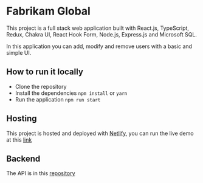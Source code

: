 # Fabrikam Global

This project is a full stack web application built with React.js, TypeScript, Redux, Chakra UI, React Hook Form, Node.js, Express.js and Microsoft SQL.

In this application you can add, modify and remove users with a basic and simple UI.

## How to run it locally

- Clone the repository
- Install the dependencies `npm install` or `yarn`
- Run the application `npm run start`

## Hosting

This project is hosted and deployed with [Netlify](https://www.netlify.com/), you can run the live demo at this [link](https://fabrikam-global.netlify.app/)

## Backend

The API is in this [repository](https://github.com/timothyrusso/fabrikam-global-webapp)